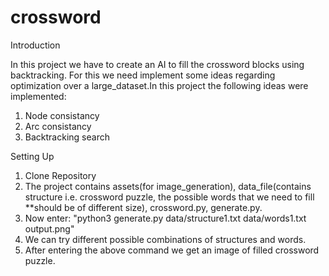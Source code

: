 # crossword

Introduction

In this project we have to create an AI to fill the crossword blocks using backtracking. For this we need implement some ideas regarding optimization over a large_dataset.In this project the following ideas were implemented:
1. Node consistancy
2. Arc consistancy
3. Backtracking search

Setting Up

1. Clone Repository
2. The project contains assets(for image_generation), data_file(contains structure i.e. crossword puzzle, the possible words that we need to fill **should be of different size), crossword.py, generate.py.
3. Now enter:
             "python3 generate.py data/structure1.txt data/words1.txt output.png"
4. We can try different possible combinations of structures and words.
5. After entering the above command we get an image of filled crossword puzzle.

